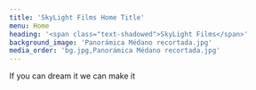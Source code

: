 ```yaml
---
title: 'SkyLight Films Home Title'
menu: Home
heading: '<span class="text-shadowed">SkyLight Films</span>'
background_image: 'Panorámica Médano recortada.jpg'
media_order: 'bg.jpg,Panorámica Médano recortada.jpg'
---
```


<span class="text-shadowed">If you can dream it we can make it</span>